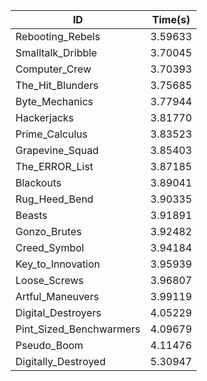 |ID|Time(s)|
|-|-|
|Rebooting_Rebels|3.59633|
|Smalltalk_Dribble|3.70045|
|Computer_Crew|3.70393|
|The_Hit_Blunders|3.75685|
|Byte_Mechanics|3.77944|
|Hackerjacks|3.81770|
|Prime_Calculus|3.83523|
|Grapevine_Squad|3.85403|
|The_ERROR_List|3.87185|
|Blackouts|3.89041|
|Rug_Heed_Bend|3.90335|
|Beasts|3.91891|
|Gonzo_Brutes|3.92482|
|Creed_Symbol|3.94184|
|Key_to_Innovation|3.95939|
|Loose_Screws|3.96807|
|Artful_Maneuvers|3.99119|
|Digital_Destroyers|4.05229|
|Pint_Sized_Benchwarmers|4.09679|
|Pseudo_Boom|4.11476|
|Digitally_Destroyed|5.30947|
